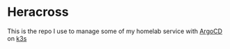 # Heracross

This is the repo I use to manage some of my homelab service with [ArgoCD](https://argoproj.github.io/argo-cd/) on [k3s](https://k3s.io/)